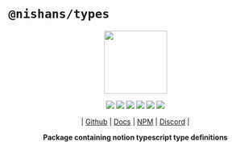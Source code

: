 # `@nishans/types`

<p align="center">
  <img width="125" src="https://github.com/Devorein/Nishan/blob/master/docs/static/img/types/logo.svg"/>
</p>

<p align="center">
  <img src="https://img.shields.io/bundlephobia/minzip/@nishans/types?label=minzipped&style=flat&color=%23bb0a1e"/>
  <img src="https://img.shields.io/npm/dw/@nishans/types?style=flat&color=orange"/>
  <img src="https://img.shields.io/github/issues/devorein/nishan/@nishans/types?color=yellow"/>
  <img src="https://img.shields.io/npm/v/@nishans/types?color=%2303C04A"/>
  <img src="https://img.shields.io/codecov/c/github/devorein/Nishan?flag=types&color=blue"/>
  <img src="https://img.shields.io/librariesio/release/npm/@nishans/types?color=%234B0082">
</p>

<p align="center">
  | <a href="https://github.com/Devorein/Nishan/tree/master/packages/types">Github</a> |
  <a href="https://nishan-docs.netlify.app/docs/types/">Docs</a> |
  <a href="https://www.npmjs.com/package/@nishans/types">NPM</a> |
  <a href="https://discord.com/invite/SpwHCz8ysx">Discord</a> |
</p>

<p align="center"><b>Package containing notion typescript type definitions</b></p>